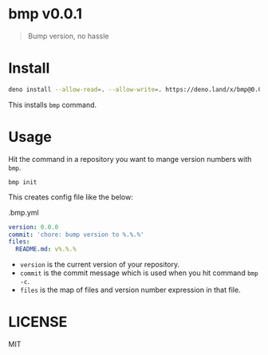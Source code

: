 # bmp v0.0.1

> Bump version, no hassle

# Install

```sh
deno install --allow-read=. --allow-write=. https://deno.land/x/bmp@0.0.1/cli.ts
```

This installs `bmp` command.

# Usage

Hit the command in a repository you want to mange version numbers with `bmp`.

```
bmp init
```

This creates config file like the below:

.bmp.yml

```yaml
version: 0.0.0
commit: 'chore: bump version to %.%.%'
files:
  README.md: v%.%.%
```

- `version` is the current version of your repository.
- `commit` is the commit message which is used when you hit command `bmp -c`.
- `files` is the map of files and version number expression in that file.

# LICENSE

MIT
